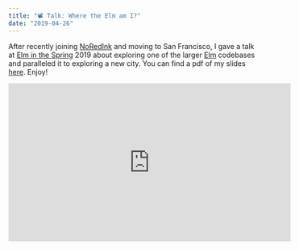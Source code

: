```yaml
---
title: "📽 Talk: Where the Elm am I?"
date: "2019-04-26"
---
```


After recently joining [NoRedInk](https://www.noredink.com/) and moving to San Francisco, I gave a talk at [Elm in the Spring](https://elminthespring.org/) 2019 about exploring one of the larger [Elm](https://elm-lang.org/) codebases and paralleled it to exploring a new city. You can find a pdf of my slides [here](where-the-elm.pdf). Enjoy!

<iframe
  width="560"
  height="315"
  src="https://www.youtube.com/embed/-zVnK7N8VCI"
  title="Katie Hughes - Where the Elm Am I @ Elm in the Spring"
  allow="accelerometer; autoplay; encrypted-media; gyroscope; picture-in-picture"
  frameBorder="0"
  webkitallowfullscreen="true"
  mozallowfullscreen="true"
  allowFullScreen
/>
